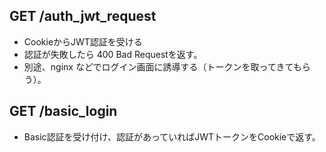 ## GET /auth_jwt_request

- CookieからJWT認証を受ける
- 認証が失敗したら 400 Bad Requestを返す。
- 別途、nginx などでログイン画面に誘導する（トークンを取ってきてもらう）。

## GET /basic_login
- Basic認証を受け付け、認証があっていればJWTトークンをCookieで返す。
